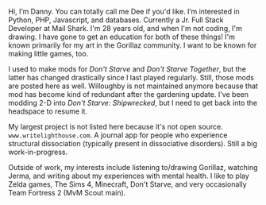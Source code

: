 Hi, I’m Danny. You can totally call me Dee if you'd like. I’m interested in Python, PHP, Javascript, and databases. Currently a Jr. Full Stack Developer at Mail Shark. I'm 28 years old, and when I'm not coding, I'm drawing. I have gone to get an education for both of these things! I'm known primarily for my art in the Gorillaz community. I want to be known for making little games, too.

I used to make mods for _Don't Starve_ and _Don't Starve Together_, but the latter has changed drastically since I last played regularly. Still, those mods are posted here as well. Willoughby is not maintained anymore because that mod has become kind of redundant after the gardening update. I've been modding 2-D into _Don't Starve: Shipwrecked_, but I need to get back into the headspace to resume it.

My largest project is not listed here because it's not open source. `www.writelighthouse.com`. A journal app for people who experience structural dissociation (typically present in dissociative disorders). Still a big work-in-progress.

Outside of work, my interests include listening to/drawing Gorillaz, watching Jerma, and writing about my experiences with mental health. I like to play Zelda games, The Sims 4, Minecraft, Don't Starve, and very occasionally Team Fortress 2 (MvM Scout main).
